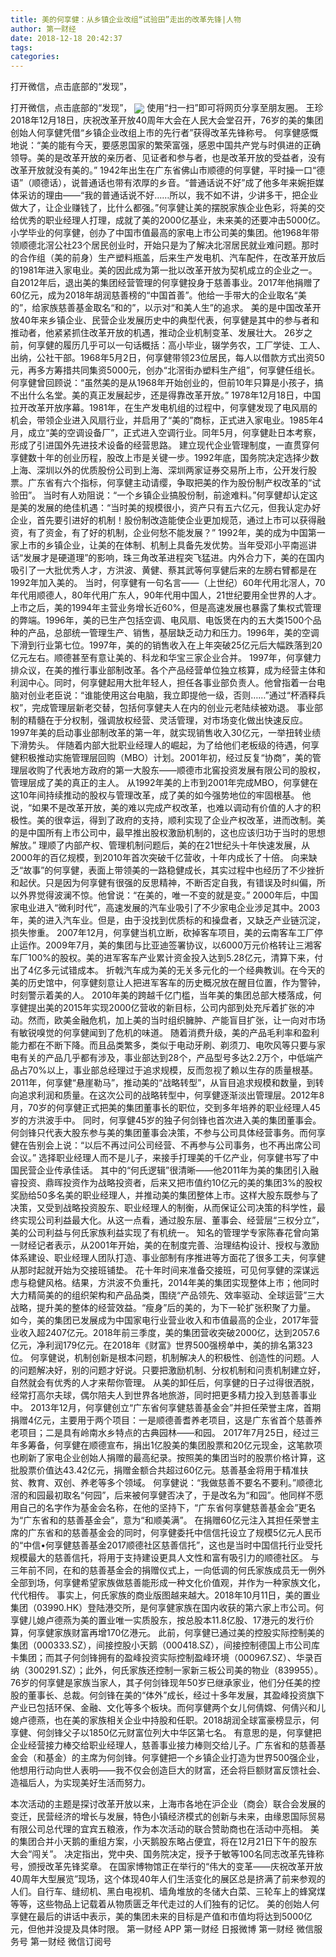 ```yaml
---
title: 美的何享健：从乡镇企业改组“试验田”走出的改革先锋|人物
author: 第一财经
date: 2018-12-18 20:42:37
tags: 
categories: 
---
```

打开微信，点击底部的“发现”，
<!-- more -->
打开微信，点击底部的“发现”，
<img align="center" border="0" src="https://imgcdn.yicai.com/uppics/images/2018/12/94d693f40d6cb621613ad00f213eef37.jpg" />
使用“扫一扫”即可将网页分享至朋友圈。
王珍
2018年12月18日，庆祝改革开放40周年大会在人民大会堂召开，76岁的美的集团创始人何享健凭借“乡镇企业改组上市的先行者”获得改革先锋称号。
何享健感慨地说：“美的能有今天，要感恩国家的繁荣富强，感恩中国共产党与时俱进的正确领导。美的是改革开放的亲历者、见证者和参与者，也是改革开放的受益者，没有改革开放就没有美的。”
1942年出生在广东省佛山市顺德的何享健，平时操一口“德语”（顺德话），说普通话也带有浓厚的乡音。“普通话说不好”成了他多年来婉拒媒体采访的理由——“我的普通话说不好……所以，我不如不讲，少讲多干，把企业做大了，让企业赚钱了，比什么都强。”何享健让美的摆脱家族企业色彩，将美的交给优秀的职业经理人打理，成就了美的2000亿基业，未来美的还要冲击5000亿。
小学毕业的何享健，创办了中国市值最高的家电上市公司美的集团。他1968年带领顺德北滘公社23个居民创业时，开始只是为了解决北滘居民就业难问题。那时的合作组（美的前身）生产塑料瓶盖，后来生产发电机、汽车配件，在改革开放后的1981年进入家电业。美的因此成为第一批以改革开放为契机成立的企业之一。
自2012年后，退出美的集团经营管理的何享健投身于慈善事业。2017年他捐赠了60亿元，成为2018年胡润慈善榜的“中国首善”。他给一手带大的企业取名“美的”，给家族慈善基金取名“和的”，以示对“和美人生”的追求。
美的是中国改革开放40年来乡镇企业、民营企业发展历史中的典型代表，何享健是其中的参与者和推动者，他紧紧抓住改革开放的机遇，推动企业机制变革、发展壮大。
26岁之前，何享健的履历几乎可以一句话概括：高小毕业，辍学务农，工厂学徒、工人、出纳，公社干部。1968年5月2日，何享健带领23位居民，每人以借款方式出资50元，再多方筹措共同集资5000元，创办“北滘街办塑料生产组”，何享健任组长。
何享健曾回顾说：“虽然美的是从1968年开始创业的，但前10年只算是小孩子，搞不出什么名堂。美的真正发展起步，还是得靠改革开放。”
1978年12月18日，中国拉开改革开放序幕。1981年，在生产发电机组的过程中，何享健发现了电风扇的机会，带领企业进入风扇行业，并启用了“美的”商标，正式进入家电业。1985年4月，成立“美的空调设备厂”，正式进入空调行业。同年5月，何享健赴日本考察，形成了引进国外先进技术设备的经营思路。
建立现代企业管理制度，一直贯穿何享健数十年的创业历程，股改上市是关键一步。1992年底，国务院决定选择少数上海、深圳以外的优质股份公司到上海、深圳两家证券交易所上市，公开发行股票。广东省有六个指标，何享健主动请缨，争取把美的作为股份制产权改革的“试验田”。
当时有人劝阻说：“一个乡镇企业搞股份制，前途难料。”何享健却认定这是美的发展的绝佳机遇：“当时美的规模很小，资产只有五六亿元，但我认定办好企业，首先要引进好的机制！股份制改造能使企业更加规范，通过上市可以获得融资，有了资金，有了好的机制，企业何愁不能发展？”
1992年，美的成为中国第一家上市的乡镇企业，让美的在体制、机制上具备先发优势。当年受邓小平南巡讲话“发展才是硬道理”的影响，珠三角改革进程突飞猛进。内外合力下，美的在国内吸引了一大批优秀人才，方洪波、黄健、蔡其武等何享健后来的左膀右臂都是在1992年加入美的。
当时，何享健有一句名言——（上世纪）60年代用北滘人，70年代用顺德人，80年代用广东人，90年代用中国人，21世纪要用全世界的人才。
上市之后，美的1994年主营业务增长近60%，但是高速发展也暴露了集权式管理的弊端。1996年，美的已生产包括空调、电风扇、电饭煲在内的五大类1500个品种的产品，总部统一管理生产、销售，基层缺乏动力和压力。1996年，美的空调下滑到行业第七位。1997年，美的的销售收入在上年突破25亿元后大幅跌落到20亿元左右。顺德甚至有意让美的、科龙和华宝三家企业合并。
1997年，何享健力排众议，在美的推行事业部制改革。各个产品经营单位独立核算，成为经营主体和利润中心。同时，何享健起用大批年轻人，担任各事业部负责人。他曾指着一台电脑对创业老臣说：“谁能使用这台电脑，我立即提他一级，否则……”通过“杯酒释兵权”，完成管理层新老交替，包括何享健夫人在内的创业元老陆续被劝退。
事业部制的精髓在于分权制，强调放权经营、灵活管理，对市场变化做出快速反应。1997年美的启动事业部制改革的第一年，就实现销售收入30亿元，一举扭转业绩下滑势头。
伴随着内部大批职业经理人的崛起，为了给他们老板级的待遇，何享健积极推动实施管理层回购（MBO）计划。2001年初，经过反复“协商”，美的管理层收购了代表地方政府的第一大股东——顺德市北窖投资发展有限公司的股权，管理层成了美的真正的主人。
从1992年美的上市到2001年完成MBO，何享健在这10年间持续推动的股权与管理改革，成了美的如今强势地位的牢固根基。
他说，“如果不是改革开放，美的难以完成产权改革，也难以调动有价值的人才的积极性。美的很幸运，得到了政府的支持，顺利实现了企业产权改革，进而改制。美的是中国所有上市公司中，最早推出股权激励机制的，这也应该归功于当时的思想解放。”
理顺了内部产权、管理机制问题后，美的在21世纪头十年快速发展，从2000年的百亿规模，到2010年首次突破千亿营收，十年内成长了十倍。
向来缺乏“故事”的何享健，表面上带领美的一路稳健成长，其实过程中也经历了不少挫折和起伏。只是因为何享健有很强的反思精神，不断否定自我，有错误及时纠偏，所以外界觉得波澜不惊。他曾说：“在美的，唯一不变的就是变。”
2000年后，中国家电业进入“微利时代”，高速发展的汽车业吸引了不少家电企业涉足其中。2003年，美的进入汽车业。但是，由于没找到优质标的和操盘者，又缺乏产业链沉淀，损失惨重。
2007年12月，何享健当机立断，砍掉客车项目，美的云南客车工厂停止运作。2009年7月，美的集团与比亚迪签署协议，以6000万元价格转让三湘客车厂100%的股权。美的进军客车产业累计资金投入达到5.28亿元，清算下来，付出了4亿多元试错成本。
折戟汽车成为美的无关多元化的一个经典教训。在今天的美的历史馆中，何享健刻意让人把进军客车的历史概况放在醒目位置，作为警钟，时刻警示着美的人。
2010年美的跨越千亿门槛，当年美的集团总部大楼落成，何享健提出美的2015年实现2000亿营收的新目标，公司内部到处充斥着扩张的冲动。然而，欧美金融危机，加上美的当时组织臃肿、产能盲目扩张，让一向对市场有敏锐嗅觉的何享健闻到了危机的味道。
随着消费升级，美的产品毛利率和盈利能力都在不断下降。而且品类繁多，类似于电动牙刷、剃须刀、电吹风等只要与家电有关的产品几乎都有涉及，事业部达到28个，产品型号多达2.2万个，中低端产品占70%以上，事业部总经理过于追求规模，反而忽视了赖以生存的质量根基。
2011年，何享健“悬崖勒马”，推动美的“战略转型”，从盲目追求规模和数量，到转向追求利润和质量。在这次公司的战略转型中，何享健逐渐淡出管理层。2012年8月，70岁的何享健正式把美的集团董事长的职位，交到多年培养的职业经理人45岁的方洪波手中。
同时，何享健45岁的独子何剑锋也首次进入美的集团董事会。何剑锋只代表大股东参与美的集团董事会决策，不参与公司具体经营事务。而何享健在告别会上说：“以后不再过问公司经营、不再参与公司事务，也不再出席公司会议。”
选择职业经理人而不是儿子，来接手打理美的千亿产业，何享健书写了中国民营企业传承佳话。
其中的“何氏逻辑”很清晰——他2011年为美的集团引入融睿投资、鼎晖投资作为战略投资者，后来又把市值约10亿元的美的集团3%的股权奖励给50多名美的职业经理人，并推动美的集团整体上市。这样大股东既参与了决策，又受到战略投资股东、职业经理人的制衡，从而保证公司决策的科学性，最终实现公司利益最大化。从这一点看，通过股东层、董事会、经营层“三权分立”，美的公司利益与何氏家族利益实现了有机统一。
知名的管理学专家陈春花曾向第一财经记者表示，从2001年开始，美的在制度完善、治理结构设计、授权与激励体系建设、职业经理人团队打造、事业部制有序推进等方面花了很多工夫，何享健从那时起就开始为交接班铺垫。
花十年时间来准备交接班，可见何享健的深谋远虑与稳健风格。结果，方洪波不负重托，2014年美的集团实现整体上市；他同时大力精简美的的组织架构和产品品类，围绕“产品领先、效率驱动、全球运营”三大战略，提升美的整体的经营效益。“瘦身”后的美的，为下一轮扩张积聚了力量。
如今，美的集团已发展成为中国家电行业营业收入和市值最高的企业，2017年营业收入超2407亿元。2018年前三季度，美的集团营收突破2000亿，达到2057.6亿元，净利润179亿元。在2018年《财富》世界500强榜单中，美的排名第323位。
何享健说，机制创新是根本问题，机制解决人的积极性、创造性的问题。人的问题解决好，别的问题才好说。只要把激励机制、分权机制和问责机制建立好，自然就会有优秀的人才来帮你管理。
从美的卸任后，何享健的日子过得很洒脱，经常打高尔夫球，偶尔陪夫人到世界各地旅游，同时把更多精力投入到慈善事业中。
2013年12月，何享健创立“广东省何享健慈善基金会”并担任荣誉主席，首期捐赠4亿元，主要用于两个项目：一是顺德善耆养老项目，这是广东省首个慈善养老项目；二是具有岭南水乡特点的古典园林——和园。
2017年7月25日，经过三年多筹备，何享健在顺德宣布，捐出1亿股美的集团股票和20亿元现金，这笔款项也刷新了家电企业创始人捐赠的最高纪录。按照美的集团当时的股票价格计算，这批股票价值达43.42亿元，捐赠金额合共超过60亿元。慈善基金将用于精准扶贫、教育、双创、养老等多个领域。
何享健说：“我做慈善不要名不要利。”顺德北滘的和园最初取名“何园”，后来被何享健否决了，于是改名为“和园”。他同样不愿用自己的名字作为基金会名称，在他的坚持下，“广东省何享健慈善基金会”更名为“广东省和的慈善基金会”，意为“和顺美满”。
在捐赠60亿元注入其担任荣誉主席的广东省和的慈善基金会的同时，何享健委托中信信托设立了规模5亿元人民币的“中信•何享健慈善基金2017顺德社区慈善信托”，这也是当时中国信托行业受托规模最大的慈善信托，将用于支持建设更具人文性和富有吸引力的顺德社区。
与三年前不同，在和的慈善基金会的捐赠仪式上，一向低调的何氏家族成员无一例外全部到场，何享健希望家族做慈善能形成一种文化价值观，并作为一种家族文化，代代相传。
事实上，何氏家族的商业版图越来越大。2018年10月11日，美的置业集团（03990.HK）登陆港交所，是何享健家族在国内收获的第六家上市公司。何享健儿媳卢德燕为美的置业唯一实质股东，按总股本11.8亿股、17港元的发行价算，何享健家族财富再增170亿港元。
此前，何享健已通过美的控股实际控制美的集团（000333.SZ），间接控股小天鹅（000418.SZ），间接控制德国上市公司库卡集团；而其子何剑锋拥有的盈峰投资实际控制盈峰环境（000967.SZ）、华录百纳（300291.SZ）；此外，何氏家族还控制一家新三板公司美的物业（839955）。
76岁的何享健是家族当家人，其子何剑锋现年50岁已继承家业，他们分任美的控股的董事长、总裁。何剑锋在美的“体外”成长，经过十多年发展，其盈峰投资旗下产业已包括环保、金融、文化等多个板块。而何享健两个女儿何倩嫦、何倩兴和儿媳卢德燕，也在美的家族相关企业中持股和任职。2018胡润全球富豪榜显示，何享健、何剑锋父子以1850亿元财富位列大中华区第七名。
有意思的是，何享健把企业经营接力棒交给职业经理人，慈善事业接力棒则交给儿子。广东省和的慈善基金会（和基金）的主席为何剑锋。何享健把一个乡镇企业打造为世界500强企业，他想用行动向世人表明——我不仅会创造巨大的财富，还会将巨额财富反馈社会、造福后人，为实现美好生活而努力。
 
 
本次活动的主题是探讨改革开放以来，上海市各地在沪企业（商会）联合会发展的变迁，民营经济的增长与发展，特色小镇经济模式的创新与未来，由缘恩国际贸易有限公司总代理的宜宾五粮液，作为本次活动的联合赞助商也在活动中亮相。
美的集团合并小天鹅的重组方案，小天鹅股东略占便宜，将在12月21日下午的股东大会“闯关”。
决定指出，党中央、国务院决定，授予于敏等100名同志改革先锋称号，颁授改革先锋奖章。
在国家博物馆正在举行的“伟大的变革——庆祝改革开放40周年大型展览”现场，这个体现40年人们生活变化的展区总是挤满了前来参观的人们。自行车、缝纫机、黑白电视机、墙角堆放的冬储大白菜、三轮车上的蜂窝煤等等，这些物品上记载着从物质匮乏年代走过的人们独有的记忆。
美的创始人何享健在最后的讲话中表示，美的集团未来的目标是产值和市值均将达到5000亿元，但他并没提及具体时限。
第一财经
APP
第一财经
日报微博
第一财经
微信服务号
第一财经
微信订阅号
